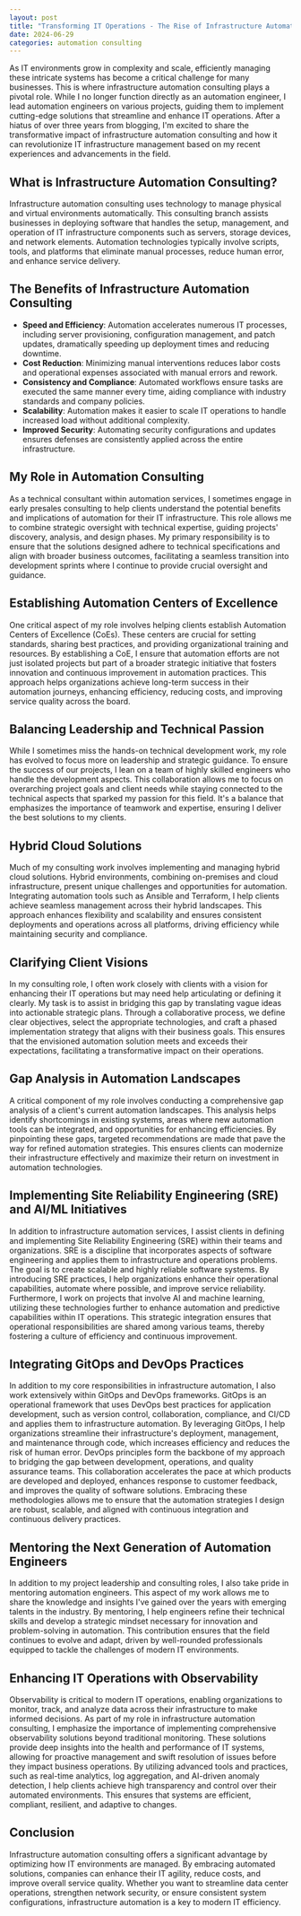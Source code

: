 ```yaml
---
layout: post
title: "Transforming IT Operations - The Rise of Infrastructure Automation Consulting"
date: 2024-06-29
categories: automation consulting
---
```


As IT environments grow in complexity and scale, efficiently managing these intricate systems has become a critical challenge for many businesses. This is where infrastructure automation consulting plays a pivotal role. While I no longer function directly as an automation engineer, I lead automation engineers on various projects, guiding them to implement cutting-edge solutions that streamline and enhance IT operations. After a hiatus of over three years from blogging, I'm excited to share the transformative impact of infrastructure automation consulting and how it can revolutionize IT infrastructure management based on my recent experiences and advancements in the field.

## What is Infrastructure Automation Consulting?

Infrastructure automation consulting uses technology to manage physical and virtual environments automatically. This consulting branch assists businesses in deploying software that handles the setup, management, and operation of IT infrastructure components such as servers, storage devices, and network elements. Automation technologies typically involve scripts, tools, and platforms that eliminate manual processes, reduce human error, and enhance service delivery.

## The Benefits of Infrastructure Automation Consulting

- **Speed and Efficiency**: Automation accelerates numerous IT processes, including server provisioning, configuration management, and patch updates, dramatically speeding up deployment times and reducing downtime.
- **Cost Reduction**: Minimizing manual interventions reduces labor costs and operational expenses associated with manual errors and rework.
- **Consistency and Compliance**: Automated workflows ensure tasks are executed the same manner every time, aiding compliance with industry standards and company policies.
- **Scalability**: Automation makes it easier to scale IT operations to handle increased load without additional complexity.
- **Improved Security**: Automating security configurations and updates ensures defenses are consistently applied across the entire infrastructure.

## My Role in Automation Consulting

As a technical consultant within automation services, I sometimes engage in early presales consulting to help clients understand the potential benefits and implications of automation for their IT infrastructure. This role allows me to combine strategic oversight with technical expertise, guiding projects' discovery, analysis, and design phases. My primary responsibility is to ensure that the solutions designed adhere to technical specifications and align with broader business outcomes, facilitating a seamless transition into development sprints where I continue to provide crucial oversight and guidance.

## Establishing Automation Centers of Excellence

One critical aspect of my role involves helping clients establish Automation Centers of Excellence (CoEs). These centers are crucial for setting standards, sharing best practices, and providing organizational training and resources. By establishing a CoE, I ensure that automation efforts are not just isolated projects but part of a broader strategic initiative that fosters innovation and continuous improvement in automation practices. This approach helps organizations achieve long-term success in their automation journeys, enhancing efficiency, reducing costs, and improving service quality across the board.

## Balancing Leadership and Technical Passion

While I sometimes miss the hands-on technical development work, my role has evolved to focus more on leadership and strategic guidance. To ensure the success of our projects, I lean on a team of highly skilled engineers who handle the development aspects. This collaboration allows me to focus on overarching project goals and client needs while staying connected to the technical aspects that sparked my passion for this field. It's a balance that emphasizes the importance of teamwork and expertise, ensuring I deliver the best solutions to my clients.

## Hybrid Cloud Solutions

Much of my consulting work involves implementing and managing hybrid cloud solutions. Hybrid environments, combining on-premises and cloud infrastructure, present unique challenges and opportunities for automation. Integrating automation tools such as Ansible and Terraform, I help clients achieve seamless management across their hybrid landscapes. This approach enhances flexibility and scalability and ensures consistent deployments and operations across all platforms, driving efficiency while maintaining security and compliance.

## Clarifying Client Visions

In my consulting role, I often work closely with clients with a vision for enhancing their IT operations but may need help articulating or defining it clearly. My task is to assist in bridging this gap by translating vague ideas into actionable strategic plans. Through a collaborative process, we define clear objectives, select the appropriate technologies, and craft a phased implementation strategy that aligns with their business goals. This ensures that the envisioned automation solution meets and exceeds their expectations, facilitating a transformative impact on their operations.

## Gap Analysis in Automation Landscapes

A critical component of my role involves conducting a comprehensive gap analysis of a client's current automation landscapes. This analysis helps identify shortcomings in existing systems, areas where new automation tools can be integrated, and opportunities for enhancing efficiencies. By pinpointing these gaps, targeted recommendations are made that pave the way for refined automation strategies. This ensures clients can modernize their infrastructure effectively and maximize their return on investment in automation technologies.

## Implementing Site Reliability Engineering (SRE) and AI/ML Initiatives

In addition to infrastructure automation services, I assist clients in defining and implementing Site Reliability Engineering (SRE) within their teams and organizations. SRE is a discipline that incorporates aspects of software engineering and applies them to infrastructure and operations problems. The goal is to create scalable and highly reliable software systems. By introducing SRE practices, I help organizations enhance their operational capabilities, automate where possible, and improve service reliability. Furthermore, I work on projects that involve AI and machine learning, utilizing these technologies further to enhance automation and predictive capabilities within IT operations. This strategic integration ensures that operational responsibilities are shared among various teams, thereby fostering a culture of efficiency and continuous improvement.

## Integrating GitOps and DevOps Practices

In addition to my core responsibilities in infrastructure automation, I also work extensively within GitOps and DevOps frameworks. GitOps is an operational framework that uses DevOps best practices for application development, such as version control, collaboration, compliance, and CI/CD and applies them to infrastructure automation. By leveraging GitOps, I help organizations streamline their infrastructure's deployment, management, and maintenance through code, which increases efficiency and reduces the risk of human error. DevOps principles form the backbone of my approach to bridging the gap between development, operations, and quality assurance teams. This collaboration accelerates the pace at which products are developed and deployed, enhances response to customer feedback, and improves the quality of software solutions. Embracing these methodologies allows me to ensure that the automation strategies I design are robust, scalable, and aligned with continuous integration and continuous delivery practices.

## Mentoring the Next Generation of Automation Engineers

In addition to my project leadership and consulting roles, I also take pride in mentoring automation engineers. This aspect of my work allows me to share the knowledge and insights I've gained over the years with emerging talents in the industry. By mentoring, I help engineers refine their technical skills and develop a strategic mindset necessary for innovation and problem-solving in automation. This contribution ensures that the field continues to evolve and adapt, driven by well-rounded professionals equipped to tackle the challenges of modern IT environments.

## Enhancing IT Operations with Observability

Observability is critical to modern IT operations, enabling organizations to monitor, track, and analyze data across their infrastructure to make informed decisions. As part of my role in infrastructure automation consulting, I emphasize the importance of implementing comprehensive observability solutions beyond traditional monitoring. These solutions provide deep insights into the health and performance of IT systems, allowing for proactive management and swift resolution of issues before they impact business operations. By utilizing advanced tools and practices, such as real-time analytics, log aggregation, and AI-driven anomaly detection, I help clients achieve high transparency and control over their automated environments. This ensures that systems are efficient, compliant, resilient, and adaptive to changes.

## Conclusion

Infrastructure automation consulting offers a significant advantage by optimizing how IT environments are managed. By embracing automated solutions, companies can enhance their IT agility, reduce costs, and improve overall service quality. Whether you want to streamline data center operations, strengthen network security, or ensure consistent system configurations, infrastructure automation is a key to modern IT efficiency.
